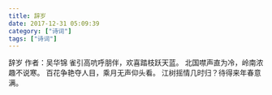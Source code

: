 ```yaml
---
title: 辞岁
date: 2017-12-31 05:09:39
category: ["诗词"]
tags: ["诗词"]
---
```

辞岁
作者：吴华锦
雀引高吭呼朋伴，欢喜踏枝跃天蓝。
北国噤声直为冷，岭南浓趣不说寒。
百花争艳夺人目，乘月无声仰头看。
江树摇情几时归？待得来年春意满。
